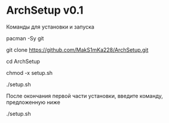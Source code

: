 # ArchSetup v0.1

Команды для установки и запуска


pacman -Sy git 

git clone https://github.com/MakS1mKa228/ArchSetup.git

cd ArchSetup

chmod -x setup.sh

./setup.sh



 После окончания первой части установки, введите команду, предложенную ниже
 
 ./setup.sh
